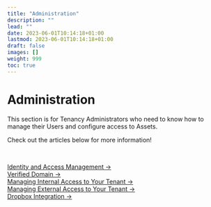 ```yaml
---
title: "Administration"
description: ""
lead: ""
date: 2023-06-01T10:14:18+01:00
lastmod: 2023-06-01T10:14:18+01:00
draft: false
images: []
weight: 999
toc: true
---
```

<div class= "row justify-content-center">
    <div class="col-md-12 col-lg-10 col-xl-10">
      <h1>Administration</h1>
      <p>This section is for Tenancy Administrators who need to know how to manage their Users and configure access to Assets.<br></p>
      <p> Check out the articles below for more information!</p><br>
      <p><a href="/platform/administration/identity-and-access-management/">Identity and Access Management &rarr;</a><br>
      <a href="/platform/administration/verified-domain/">Verified Domain &rarr;</a><br>
      <a href="/platform/administration/sharing-access-inside-your-tenant/">Managing Internal Access to Your Tenant &rarr;</a><br>
      <a href="/platform/administration/sharing-assets-outside-your-tenant/">Managing External Access to Your Tenant &rarr;</a><br>
      <a href="/platform/administration/dropbox-integration/">Dropbox Integration &rarr;</a><br>
    </div>
</div>
